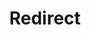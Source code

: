 ﻿---
layout: src/layouts/Redirect.astro
title: Redirect
redirect: https://octopus.com/docs/administration/
pubDate:  2023-01-01
navSearch: false
navSitemap: false
navMenu: false
---
